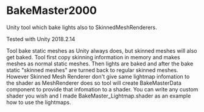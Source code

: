 # BakeMaster2000

Unity tool which bake lights also to SkinnedMeshRenderers.

Tested with Unity 2018.2.14

Tool bake static meshes as Unity always does, but skinned meshes will also get baked. Tool first copy skinning information in memory and makes meshes as normal static meshes. Then lights are baked and after the bake static "skinned meshes" are turned back to regular skinned meshes. However Skinned Mesh Renderer don't give same lightmap infomation to the shader as MeshRenderer does so tool will create BakeMasterData component to provide that infomation to a shader. You can write any custom shader you wish and I made BakeMaster_Lightmap.shader as an example how to use the lightmaps.
